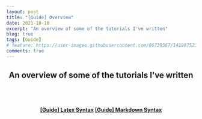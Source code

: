 ```yaml
---
layout: post
title: "[Guide] Overview"
date: 2021-10-10
excerpt: "An overview of some of the tutorials I've written"
blog: true
tags: [Guide]
# feature: https://user-images.githubusercontent.com/86739367/141987523-68a87eae-f4b0-4c0e-b40d-5c5415491fe9.png
comments: true
---
```


<h2 align="center">
    An overview of some of the tutorials I've written
</h2> 
<br><br>
<div align="center">
    <h4>
        <a href="https://hieuhdh.github.io/deuteri/Guide-Latex-Syntax/" class="btn btn-success">[Guide] Latex Syntax</a> 
        <a href="https://hieuhdh.github.io/deuteri/Guide-markdown-syntax/" class="btn btn-success">[Guide] Markdown Syntax</a>
    </h4>
</div>
